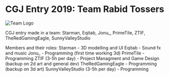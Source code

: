 # CGJ Entry 2019: Team Rabid Tossers
![Team Logo](https://i.imgur.com/CXsbTtI.png)

CGJ entry made in a team: Starman, Eqitab, Jonu_, PrimeTile, ZTIF, TheRedGamingEagle, SunnyValleyStudio

Members and their roles: 
Starman                          - 3D modelling and UI
Eqitab                           - Sound fx and music
Jonu_                            - Programming (first time working 3d)
PrimeTile                        - Programming 
ZTIF (3-5h per day)              - Project Managment and Game Design (backup on 2d art and general dev)
TheRedGamingEagle                - Programming (backup on 3d art)
SunnyValleyStudio (3-5h per day) - Programming
